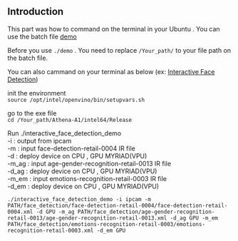 ## Introduction
This part was how to command on the terminal in your Ubuntu . You can use the batch file [demo](https://github.com/Asrockind/Athena-A1/blob/master/demo/demo)

Before you use ` ./demo ` . You need to replace `/Your_path/` to your file path on the batch file.

You can also cammand on your terminal as below (ex: [Interactive Face Detection](https://docs.openvinotoolkit.org/2019_R1/_inference_engine_samples_interactive_face_detection_demo_README.html)) 

init the environment <br>
`source /opt/intel/openvino/bin/setupvars.sh`

go to the exe file <br>
`cd /Your_path/Athena-A1/intel64/Release`

Run ./interactive_face_detection_demo  <br>
-i : output from ipcam <br>
-m : input face-detection-retail-0004 IR file <br>
-d : deploy device on CPU , GPU  MYRIAD(VPU) <br>
-m_ag : input age-gender-recognition-retail-0013 IR file <br>
-d_ag : deploy device on CPU , GPU  MYRIAD(VPU) <br>
-m_em : input emotions-recognition-retail-0003 IR file <br>
-d_em : deploy device on CPU , GPU  MYRIAD(VPU) <br>

`./interactive_face_detection_demo -i ipcam -m PATH/face_detection/face-detection-retail-0004/face-detection-retail-0004.xml -d GPU -m_ag PATH/face_detection/age-gender-recognition-retail-0013/age-gender-recognition-retail-0013.xml -d_ag GPU -m_em PATH/face_detection/emotions-recognition-retail-0003/emotions-recognition-retail-0003.xml -d_em GPU `

